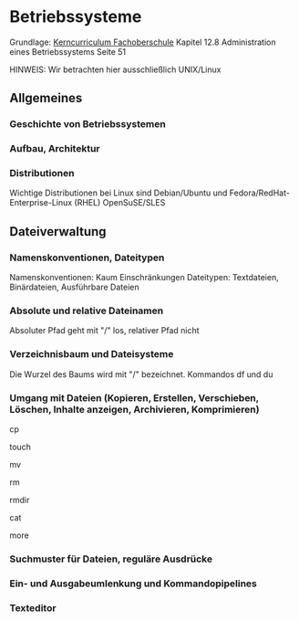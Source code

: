 # Betriebssysteme

Grundlage: [Kerncurriculum Fachoberschule](https://kultus.hessen.de/sites/kultus.hessen.de/files/2023-08/kc_fos_informationstechnik_2022.pdf) Kapitel 12.8 Administration eines Betriebssystems Seite 51

HINWEIS: Wir betrachten hier ausschließlich UNIX/Linux

## Allgemeines

### Geschichte von Betriebssystemen
### Aufbau, Architektur
### Distributionen

Wichtige Distributionen bei Linux sind Debian/Ubuntu und Fedora/RedHat-Enterprise-Linux (RHEL) OpenSuSE/SLES

## Dateiverwaltung

### Namenskonventionen, Dateitypen

Namenskonventionen: Kaum Einschränkungen
Dateitypen: Textdateien, Binärdateien, Ausführbare Dateien

### Absolute und relative Dateinamen

Absoluter Pfad geht mit "/" los, relativer Pfad nicht

### Verzeichnisbaum und Dateisysteme

Die Wurzel des Baums wird mit "/" bezeichnet.
Kommandos df und du

### Umgang mit Dateien (Kopieren, Erstellen, Verschieben, Löschen, Inhalte anzeigen, Archivieren, Komprimieren)

  cp

  touch

  mv 

  rm

  rmdir

  cat 

  more

### Suchmuster für Dateien, reguläre Ausdrücke
### Ein- und Ausgabeumlenkung und Kommandopipelines
### Texteditor
